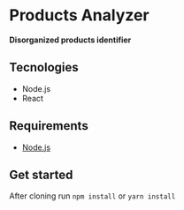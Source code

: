 # Products Analyzer
**Disorganized products identifier**

## Tecnologies
- Node.js
- React

## Requirements
- [Node.js](https://nodejs.org)

## Get started
After cloning run `npm install` or `yarn install`